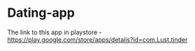 # Dating-app

The link to this app in playstore - https://play.google.com/store/apps/details?id=com.Lust.tinder
